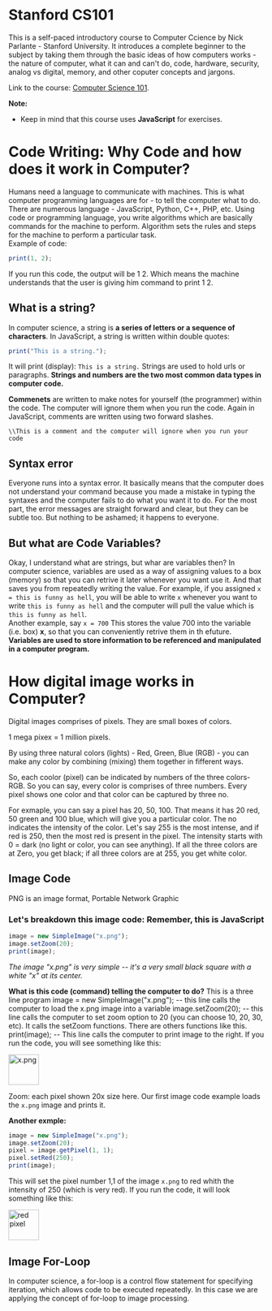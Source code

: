 # Stanford CS101 

This is a self-paced introductory course to Computer Ccience by Nick Parlante - Stanford University. It introduces a complete beginner to the subject by taking them through the basic ideas of how computers works - the nature of computer, what it can and can't do, code, hardware, security, analog vs digital, memory, and other coputer concepts and jargons. 

Link to the course: [Computer Science 101](https://learning.edx.org/course/course-v1:StanfordOnline+CSX0001+1T2020/home).

**Note:** 
* Keep in mind that this course uses **JavaScript** for exercises.

# Code Writing: Why Code and how does it work in Computer?

Humans need a language to communicate with machines. This is what computer programming languages are for - to tell the computer what to do. There are numerous language - JavaScript, Python, C++, PHP, etc.
Using code or programming language, you write algorithms which are basically commands for the machine to perform. Algorithm sets the rules and steps for the machine to perform a particular task.      
Example of code:
```javascript
print(1, 2);
```
If you run this code, the output will be 1 2. Which means the machine understands that the user is giving him command to print 1 2. 

## What is a string?
In computer science, a string is **a series of letters or a sequence of characters**. In JavaScript, a string is written within double quotes:
```javascript
print("This is a string."); 
```
It will print (display): `This is a string.`
Strings are used to hold urls or paragraphs. 
**Strings and numbers are the two most common data types in computer code.**

**Commenets** are written to make notes for yourself (the programmer) within the code. The computer will ignore them when you run the code.
Again in JavaScript, comments are written using two forward slashes.
```javascripts
\\This is a comment and the computer will ignore when you run your code
```
## Syntax error 
Everyone runs into a syntax error. It basically means that the computer does not understand your command because you made a mistake in typing the syntaxes and the computer fails to do what you want it to do. For the most part, the error messages are straight forward and clear, but they can be subtle too. But nothing to be ashamed; it happens to everyone. 

## But what are Code Variables?
Okay, I understand what are strings, but whar are variables then?
In computer science, variables are used as a way of assigning values to a box (memory) so that you can retrive it later whenever you want use it. And that saves you from repeatedly writing the value.
For example, if you assigned `x = this is funny as hell`, you will be able to write `x` whenever you want to write `this is funny as hell` and the computer will pull the value which is `this is funny as hell`.  
Another example, say `x = 700`
This stores the value 700 into the variable (i.e. box) **x**, so that you can conveniently retrive them in th efuture.
**Variables are used to store information to be referenced and manipulated in a computer program.**

# How digital image works in Computer?
Digital images comprises of pixels. They are small boxes of colors.

1 mega pixex = 1 million pixels.

By using three natural colors (lights) - Red, Green, Blue (RGB) - you can make any color by combining (mixing) them together in fifferent ways.

So, each coolor (pixel) can be indicated by numbers of the three colors- RGB. So you can say, every color is comprises of  three numbers.
Every pixel shows one color and that color can be captured by three no.

For exmaple, you can say a pixel has 20, 50, 100. That means it has 20 red, 50 green and 100 blue, which will give you a particular color. The no indicates the intensity of the color. Let's say 255 is the most intense, and if red is 250, then the most red is present in the pixel. The intensity starts with 0 = dark (no light or color, you can see anything).  If all the three colors are at Zero, you get black; if all three colors are at 255, you get white color.

## Image Code

PNG is an image format, Portable Network Graphic

### Let's breakdown this image code: Remember, this is JavaScript
```javascript
image = new SimpleImage("x.png");
image.setZoom(20);
print(image);
```
*The image "x.png" is very simple -- it's a very small black square with a white "x" at its center.*

**What is this code (command) telling the computer to do?**
This is a three line program
image = new SimpleImage("x.png"); -- this line calls the computer to load the x.png image into a variable
image.setZoom(20); -- this line calls the computer to set zoom option to 20 (you can choose 10, 20, 30, etc). It calls the setZoom functions. There are others functions like this.
print(image); -- This line calls the computer to print image to the right.
If you run the code, you will see something like this:

<image src="https://github.com/rin2021/Computer-Science-101-/blob/main/Src/Assets/x.png" alt="x.png" width="60" height="60">

Zoom: each pixel shown 20x size here.
Our first image code example loads the `x.png` image and prints it.
  
**Another exmple:**
```javascript
image = new SimpleImage("x.png");
image.setZoom(20);
pixel = image.getPixel(1, 1);
pixel.setRed(250);
print(image);
```  
This will set the pixel number 1,1 of the image `x.png` to red whith the intensity of 250 (which is very red).
If you run the code, it will look something like this: 
  
<image src="https://github.com/rin2021/Computer-Science-101-/blob/main/Src/Assets/red.png" alt="red pixel" width="60" height="60">  
  
## Image For-Loop

  In computer science, a for-loop is a control flow statement for specifying iteration, which allows code to be executed repeatedly. 
  In this case we are applying the concept of for-loop to image processing.
  
  
  
